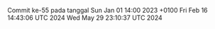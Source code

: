 Commit ke-55 pada tanggal Sun Jan 01 14:00 2023 +0100
Fri Feb 16 14:43:06 UTC 2024
Wed May 29 23:10:37 UTC 2024
